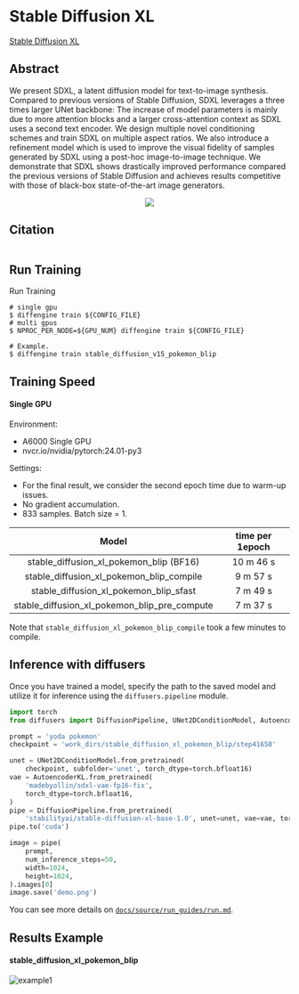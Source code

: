 # Stable Diffusion XL

[Stable Diffusion XL](https://arxiv.org/abs/2307.01952)

## Abstract

We present SDXL, a latent diffusion model for text-to-image synthesis. Compared to previous versions of Stable Diffusion, SDXL leverages a three times larger UNet backbone: The increase of model parameters is mainly due to more attention blocks and a larger cross-attention context as SDXL uses a second text encoder. We design multiple novel conditioning schemes and train SDXL on multiple aspect ratios. We also introduce a refinement model which is used to improve the visual fidelity of samples generated by SDXL using a post-hoc image-to-image technique. We demonstrate that SDXL shows drastically improved performance compared the previous versions of Stable Diffusion and achieves results competitive with those of black-box state-of-the-art image generators.

<div align=center>
<img src="https://github.com/okotaku/diffengine/assets/24734142/27d4ebad-5705-4500-826f-41f425a08c0d"/>
</div>

## Citation

```
```

## Run Training

Run Training

```
# single gpu
$ diffengine train ${CONFIG_FILE}
# multi gpus
$ NPROC_PER_NODE=${GPU_NUM} diffengine train ${CONFIG_FILE}

# Example.
$ diffengine train stable_diffusion_v15_pokemon_blip
```

## Training Speed

#### Single GPU

Environment:

- A6000 Single GPU
- nvcr.io/nvidia/pytorch:24.01-py3

Settings:

- For the final result, we consider the second epoch time due to warm-up issues.
- No gradient accumulation.
- 833 samples. Batch size = 1.

|                    Model                     | time per 1epoch |
| :------------------------------------------: | :-------------: |
|   stable_diffusion_xl_pokemon_blip (BF16)    |    10 m 46 s    |
|   stable_diffusion_xl_pokemon_blip_compile   |    9 m 57 s     |
|    stable_diffusion_xl_pokemon_blip_sfast    |    7 m 49 s     |
| stable_diffusion_xl_pokemon_blip_pre_compute |    7 m 37 s     |

Note that `stable_diffusion_xl_pokemon_blip_compile` took a few minutes to compile.

## Inference with diffusers

Once you have trained a model, specify the path to the saved model and utilize it for inference using the `diffusers.pipeline` module.

```py
import torch
from diffusers import DiffusionPipeline, UNet2DConditionModel, AutoencoderKL

prompt = 'yoda pokemon'
checkpoint = 'work_dirs/stable_diffusion_xl_pokemon_blip/step41650'

unet = UNet2DConditionModel.from_pretrained(
    checkpoint, subfolder='unet', torch_dtype=torch.bfloat16)
vae = AutoencoderKL.from_pretrained(
    'madebyollin/sdxl-vae-fp16-fix',
    torch_dtype=torch.bfloat16,
)
pipe = DiffusionPipeline.from_pretrained(
    'stabilityai/stable-diffusion-xl-base-1.0', unet=unet, vae=vae, torch_dtype=torch.bfloat16)
pipe.to('cuda')

image = pipe(
    prompt,
    num_inference_steps=50,
    width=1024,
    height=1024,
).images[0]
image.save('demo.png')
```

You can see more details on [`docs/source/run_guides/run.md`](../../docs/source/run_guides/run.md#inference-with-diffusers).

## Results Example

#### stable_diffusion_xl_pokemon_blip

![example1](https://github.com/okotaku/diffengine/assets/24734142/dd04fb22-64fb-4c4f-8164-b8391d94abab)
